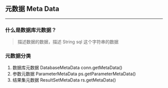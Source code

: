 ## 元数据 Meta Data
*****************

### 什么是数据库元数据？
>描述数据的数据，描述 String sql 这个字符串的数据

### 元数据分类
1. 数据库元数据 DatabaseMetaData conn.getMetaData()
2. 参数元数据 ParameterMetaData ps.getParameterMetaData()
3. 结果集元数据 ResultSetMetaData  rs.getMetaData()